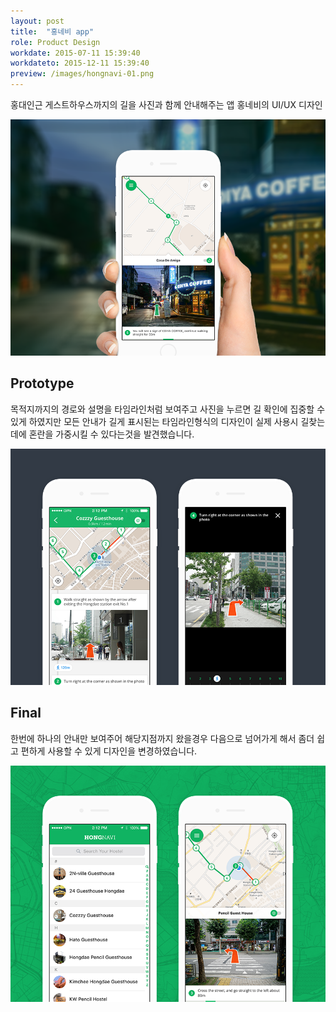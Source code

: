 ```yaml
---
layout: post
title:  "홍네비 app"
role: Product Design
workdate: 2015-07-11 15:39:40
workdateto: 2015-12-11 15:39:40
preview: /images/hongnavi-01.png
---
```


홍대인근 게스트하우스까지의 길을 사진과 함께 안내해주는 앱 홍네비의 UI/UX 디자인

![Picture 1](/images/hongnavi-01.png)

## Prototype

목적지까지의 경로와 설명을 타임라인처럼 보여주고 사진을 누르면 길 확인에 집중할 수 있게 하였지만 모든 안내가 길게 표시된는 타임라인형식의 디자인이 실제 사용시 길찾는데에 혼란을 가중시킬 수 있다는것을 발견했습니다.

![Picture 2](/images/hongnavi-02.png)

## Final

한번에 하나의 안내만 보여주어 해당지점까지 왔을경우 다음으로 넘어가게 해서 좀더 쉽고 편하게 사용할 수 있게 디자인을 변경하였습니다.

![Picture 3](/images/hongnavi-03.png)